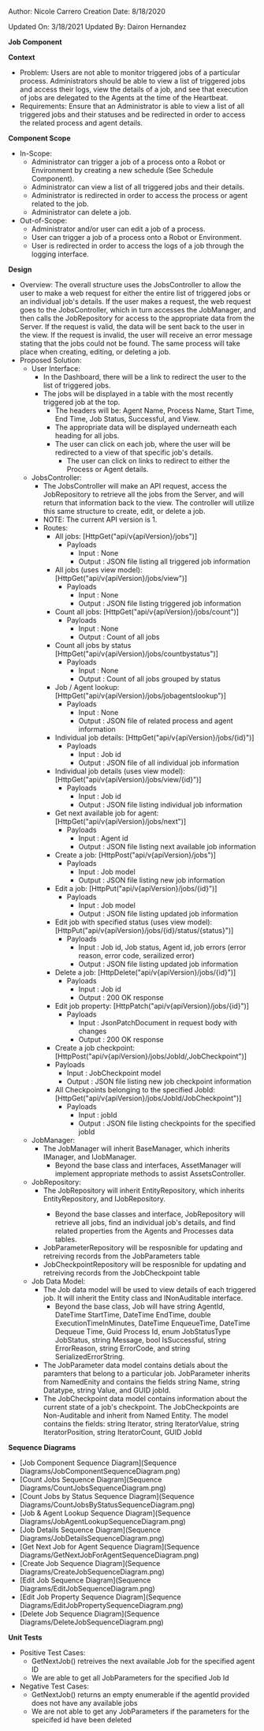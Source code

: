 Author: Nicole Carrero
Creation Date: 8/18/2020

Updated On: 3/18/2021
Updated By: Dairon Hernandez

**Job Component**

**Context**

- Problem: Users are not able to monitor triggered jobs of a particular process.  Administrators should be able to view a list of triggered jobs and access their logs, view the details of a job, and see that execution of jobs are delegated to the Agents at the time of the Heartbeat.
- Requirements: Ensure that an Administrator is able to view a list of all triggered jobs and their statuses and be redirected in order to access the related process and agent details.

**Component Scope**

- In-Scope:
  - Administrator can trigger a job of a process onto a Robot or Environment by creating a new schedule (See Schedule Component).
  - Administrator can view a list of all triggered jobs and their details.
  - Administrator is redirected in order to access the process or agent related to the job.
  - Administrator can delete a job.
- Out-of-Scope:
  - Administrator and/or user can edit a job of a process.
  - User can trigger a job of a process onto a Robot or Environment.
  - User is redirected in order to access the logs of a job through the logging interface.

**Design**

- Overview: The overall structure uses the JobsController to allow the user to make a web request for either the entire list of triggered jobs or an individual job's details.  If the user makes a request, the web request goes to the JobsController, which in turn accesses the JobManager, and then calls the JobRepository for access to the appropriate data from the Server.  If the request is valid, the data will be sent back to the user in the view.  If the request is invalid, the user will receive an error message stating that the jobs could not be found.  The same process will take place when creating, editing, or deleting a job.
- Proposed Solution:
  - User Interface:
    - In the Dashboard, there will be a link to redirect the user to the list of triggered jobs.
    - The jobs will be displayed in a table with the most recently triggered job at the top.
      - The headers will be: Agent Name, Process Name, Start Time, End Time, Job Status, Successful, and View.
      - The appropriate data will be displayed underneath each heading for all jobs.
      - The user can click on each job, where the user will be redirected to a view of that specific job's details.
        - The user can click on links to redirect to either the Process or Agent details.
  - JobsController:
    - The JobsController will make an API request, access the JobRepository to retrieve all the jobs from the Server, and will return that information back to the view.  The controller will utilize this same structure to create, edit, or delete a job.
    - NOTE: The current API version is 1.
    - Routes:
      - All jobs: [HttpGet("api/v{apiVersion}/jobs")]
        - Payloads
          - Input : None
          - Output : JSON file listing all triggered job information
      - All jobs (uses view model): [HttpGet("api/v{apiVersion}/jobs/view")]
        - Payloads
          - Input : None
          - Output : JSON file listing triggered job information
      - Count all jobs: [HttpGet("api/v{apiVersion}/jobs/count")]
        - Payloads
          - Input : None
          - Output : Count of all jobs
      - Count all jobs by status [HttpGet("api/v{apiVersion}/jobs/countbystatus")]
        - Payloads
          - Input : None
          - Output : Count of all jobs grouped by status
      - Job / Agent lookup: [HttpGet("api/v{apiVersion}/jobs/jobagentslookup")]
        - Payloads
          - Input : None
          - Output : JSON file of related process and agent information
      - Individual job details: [HttpGet("api/v{apiVersion}/jobs/{id}")]
        - Payloads
          - Input : Job id
          - Output : JSON file of all individual job information
      - Individual job details (uses view model): [HttpGet("api/v{apiVersion}/jobs/view/{id}")]
        - Payloads
          - Input : Job id
          - Output : JSON file listing  individual job information
      - Get next available job for agent: [HttpGet("api/v{apiVersion}/jobs/next")]
        - Payloads
          - Input : Agent id
          - Output : JSON file listing next available job information
      - Create a job: [HttpPost("api/v{apiVersion}/jobs")]
        - Payloads
          - Input : Job model
          - Output : JSON file listing new job information
      - Edit a job: [HttpPut("api/v{apiVersion}/jobs/{id}")]
        - Payloads
          - Input : Job model
          - Output : JSON file listing updated job information
      - Edit job with specified status (uses view model): [HttpPut("api/v{apiVersion}/jobs/{id}/status/{status}")]
        - Payloads
          - Input : Job id, Job status, Agent id, job errors (error reason, error code, serailized error)
          - Output : JSON file listing updated job information
      - Delete a job: [HttpDelete("api/v{apiVersion}/jobs/{id}")]
        - Payloads
          - Input : Job id
          - Output : 200 OK response
      - Edit job property: [HttpPatch("api/v{apiVersion}/jobs/{id}")]
        - Payloads
          - Input : JsonPatchDocument in request body with changes
          - Output : 200 OK response
      - Create a job checkpoint: [HttpPost("api/v{apiVersion}/jobs/JobId/,JobCheckpoint")]
      - Payloads
        - Input : JobCheckpoint model
        - Output : JSON file listing new job checkpoint information
      - All Checkpoints belonging to the specified JobId: [HttpGet("api/v{apiVersion}/jobs/JobId/JobCheckpoint")]
        - Payloads
          - Input : jobId 
          - Output : JSON file listing checkpoints for the specified jobId
  - JobManager:
    - The JobManager will inherit BaseManager, which inherits IManager, and IJobManager.
      - Beyond the base class and interfaces, AssetManager will implement appropriate methods to assist AssetsController.
  - JobRepository:
    - The JobRepository will inherit EntityRepository<Job>, which inherits EntityRepository, and IJobRepository.
      - Beyond the base classes and interface, JobRepository will retrieve all jobs, find an individual job's details, and find related properties from the Agents and Processes data tables.
    - JobParameterRepository will be resposnible for updating and retreiving records from the JobParameters table
    - JobCheckpointRepository will be resposnible for updating and retreiving records from the JobCheckpoint table
  - Job Data Model:
    - The Job data model will be used to view details of each triggered job.  It will inherit the Entity class and INonAuditable interface.
      - Beyond the base class, Job will have string AgentId, DateTime StartTime, DateTime EndTime, double ExecutionTimeInMinutes, DateTime EnqueueTime, DateTime Dequeue Time, Guid Process Id, enum JobStatusType JobStatus, string Message, bool IsSuccessful, string ErrorReason, string ErrorCode, and string SerializedErrorString.
    - The JobParameter data model contains detials about the paramters that belong to a particular job. JobParameter inherits from NamedEnity and contains the fields string Name, string Datatype, string Value, and GUID jobId.
    - The JobCheckpoint data model contains information about the current state of a job's checkpoint. The JobCheckpoints are Non-Auditable and inherit from Named Entity. The model contains the fields: string Iterator, string IteratorValue, string IteratorPosition, string IteratorCount, GUID JobId

**Sequence Diagrams**

- [Job Component Sequence Diagram](Sequence Diagrams/JobComponentSequenceDiagram.png)
- [Count Jobs Sequence Diagram](Sequence Diagrams/CountJobsSequenceDiagram.png)
- [Count Jobs by Status Sequence Diagram](Sequence Diagrams/CountJobsByStatusSequenceDiagram.png)
- [Job & Agent Lookup Sequence Diagram](Sequence Diagrams/JobAgentLookupSequenceDiagram.png)
- [Job Details Sequence Diagram](Sequence Diagrams/JobDetailsSequenceDiagram.png)
- [Get Next Job for Agent Sequence Diagram](Sequence Diagrams/GetNextJobForAgentSequenceDiagram.png)
- [Create Job Sequence Diagram](Sequence Diagrams/CreateJobSequenceDiagram.png)
- [Edit Job Sequence Diagram](Sequence Diagrams/EditJobSequenceDiagram.png)
- [Edit Job Property Sequence Diagram](Sequence Diagrams/EditJobPropertySequenceDiagram.png)
- [Delete Job Sequence Diagram](Sequence Diagrams/DeleteJobSequenceDiagram.png)

**Unit Tests**

- Positive Test Cases:
    - GetNextJob() retreives the next available Job for the specified agent ID
    - We are able to get all JobParameters for the specified Job Id
- Negative Test Cases:
    - GetNextJob() returns an empty enumerable if the agentId provided does not have any available jobs
    - We are not able to get any JobParameters if the parameters for the speicifed id have been deleted